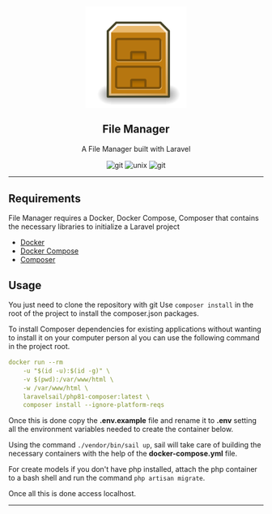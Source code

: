 <p align="center">
  <img align="center" width="200px" src="public/filemanager.png" align="center" alt="mm" />
</p>
	<h2 align="center">File Manager</h2>
	<p align="center">A File Manager built with Laravel </p>
<div>


<div align="center">
<img src="https://camo.githubusercontent.com/edd3031a0956c904634f9a394267a6ba61e9a0bb95c9512a1fbc0725b4014d03/68747470733a2f2f696d672e736869656c64732e696f2f62616467652f2d4769742d626c61636b3f7374796c653d666c61742d737175617265266c6f676f3d676974" align="center" alt="git" />

<img src="https://camo.githubusercontent.com/8284c94af11d380053b5751b96d4c904cf33ea887881213d413e0f14920549dc/68747470733a2f2f696d672e736869656c64732e696f2f62616467652f4f532d4c696e75782d696e666f726d6174696f6e616c3f7374796c653d666c61742d737175617265266c6f676f3d6c696e7578266c6f676f436f6c6f723d7768697465" align="center" alt="unix" />

<img src="https://camo.githubusercontent.com/85dc47a56a4e73ae7b6e64b3b4416785497e74219ae179ae8faaaca10d5a78d9/68747470733a2f2f696d672e736869656c64732e696f2f62616467652f2d4769744875622d3138313731373f7374796c653d666c61742d737175617265266c6f676f3d676974687562" align="center" alt="git" />
</div>

---

## Requirements

File Manager requires a Docker, Docker Compose, Composer that contains the necessary libraries to initialize a Laravel project

* [Docker](https://www.docker.com/)
* [Docker Compose](https://docs.docker.com/compose/)
* [Composer](https://getcomposer.org/)

## Usage
You just need to clone the repository with git
Use `composer install` in the root of the project to install the composer.json packages.

To install Composer dependencies for existing applications without wanting to install it on your computer person al you can use the following command
in the project root.

```yml
docker run --rm
    -u "$(id -u):$(id -g)" \
    -v $(pwd):/var/www/html \
    -w /var/www/html \
    laravelsail/php81-composer:latest \
    composer install --ignore-platform-reqs
```

Once this is done copy the **.env.example** file and rename it to **.env** setting all the environment variables needed to create the container below.

Using the command `./vendor/bin/sail up`, sail will take care of building the necessary containers with the help of the **docker-compose.yml** file.

For create models if you don't have php installed, attach the php container to a bash shell and run the command
`php artisan migrate`.


Once all this is done access localhost.

---
